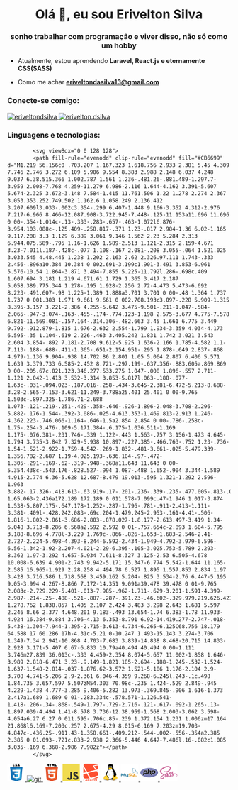 <h1 align="center">Olá 👋, eu sou Erivelton Silva</h1>
<h3 align="center">sonho trabalhar com programação e viver disso, não só como um hobby</h3>

- Atualmente, estou aprendendo **Laravel, React.js e eternamente CSS(SASS)**

- Como me achar **eriveltondasilva13@gmail.com**

<h3 align="left">Conecte-se comigo:</h3>

<p align="left">
  <a href="https://twitter.com/eriveltondsilva" target="blank">
    <img align="center" src="https://raw.githubusercontent.com/rahuldkjain/github-profile-readme-generator/master/src/images/icons/Social/twitter.svg" alt="eriveltondsilva" height="30" width="40" />
  </a>
    
  <a href="https://instagram.com/erivelton.dsilva" target="blank">
  	<img align="center" src="https://raw.githubusercontent.com/rahuldkjain/github-profile-readme-generator/master/src/images/icons/Social/instagram.svg" alt="erivelton.dsilva" height="30" width="40" />
  </a>
</p>

<h3 align="left">Linguagens e tecnologias:</h3>

<p align="left">
  
            <svg viewBox="0 0 128 128">
            <path fill-rule="evenodd" clip-rule="evenodd" fill="#CB6699" d="M1.219 56.156c0 .703.207 1.167.323 1.618.756 2.933 2.381 5.45 4.309 7.746 2.746 3.272 6.109 5.906 9.554 8.383 2.988 2.148 6.037 4.248 9.037 6.38.515.366 1.002.787 1.561 1.236-.481.26-.881.489-1.297.7-3.959 2.008-7.768 4.259-11.279 6.986-2.116 1.644-4.162 3.391-5.607 5.674-2.325 3.672-3.148 7.584-1.415 11.761.506 1.22 1.278 2.274 2.367 3.053.353.252.749.502 1.162.6 1.058.249 2.136.412 3.207.609l3.033-.002c3.354-.299 6.407-1.448 9.166-3.352 4.312-2.976 7.217-6.966 8.466-12.087.908-3.722.945-7.448-.125-11.153a11.696 11.696 0 00-.354-1.014c-.13-.333-.283-.657-.463-1.072l6.876-3.954.103.088c-.125.409-.258.817-.371 1.23-.817 2.984-1.36 6.02-1.165 9.117.208 3.3 1.129 6.389 3.061 9.146 1.562 2.23 5.284 2.313 6.944.075.589-.795 1.16-1.626 1.589-2.513 1.121-2.315 2.159-4.671 3.23-7.011l.187-.428c-.077 1.108-.167 2.081-.208 3.055-.064 1.521.025 3.033.545 4.48.445 1.238 1.202 2.163 2.62 2.326.97.111 1.743-.333 2.456-.896a10.384 10.384 0 002.691-3.199c1.901-3.491 3.853-6.961 5.576-10.54 1.864-3.871 3.494-7.855 5.225-11.792l.286-.698c.409 1.607.694 3.181 1.219 4.671.61 1.729 1.365 3.417 2.187 5.058.389.775.344 1.278-.195 1.928-2.256 2.72-4.473 5.473-6.692 8.223-.491.607-.98 1.225-1.389 1.888a3.701 3.701 0 00-.48 1.364 1.737 1.737 0 001.383 1.971 9.661 9.661 0 002.708.193c3.097-.228 5.909-1.315 8.395-3.157 3.221-2.386 4.255-5.642 3.475-9.501-.211-1.047-.584-2.065-.947-3.074-.163-.455-.174-.774.123-1.198 2.575-3.677 4.775-7.578 6.821-11.569.081-.157.164-.314.306-.482.663 3.45 1.661 6.775 3.449 9.792-.912.879-1.815 1.676-2.632 2.554-1.799 1.934-3.359 4.034-4.173 6.595-.35 1.104-.619 2.226-.463 3.405.242 1.831 1.742 3.021 3.543 2.604 3.854-.892 7.181-2.708 9.612-5.925 1.636-2.166 1.785-4.582 1.1-7.113-.188-.688-.411-1.365-.651-2.154.951-.295 1.878-.649 2.837-.868 4.979-1.136 9.904-.938 14.702.86 2.801 1.05 5.064 2.807 6.406 5.571 1.639 3.379.733 6.585-2.452 8.721-.297.199-.637.356-.883.605a.869.869 0 00-.205.67c.021.123.346.277.533.275 1.047-.008 1.896-.557 2.711-1.121 2.042-1.413 3.532-3.314 3.853-5.817l.063-.188-.077-1.63c-.031-.094.023-.187.016-.258-.434-3.645-2.381-6.472-5.213-8.688-3.28-2.565-7.153-3.621-11.249-3.788a25.401 25.401 0 00-9.765 1.503c-.897.325-1.786.71-2.688 1.073-.121-.219-.251-.429-.358-.646-.926-1.896-2.048-3.708-2.296-5.882-.176-1.544-.392-3.086-.025-4.613.353-1.469.813-2.913 1.246-4.362.223-.746.066-1.164-.646-1.5a2.854 2.854 0 00-.786-.258c-1.75-.254-3.476-.109-5.171.384-.6.175-1.036.511-1.169 1.175-.076.381-.231.746-.339 1.122-.443 1.563-.757 3.156-1.473 4.645-1.794 3.735-3.842 7.329-5.938 10.897-.227.385-.466.763-.752 1.23-.736-1.54-1.521-2.922-1.759-4.542-.269-1.832-.481-3.661-.025-5.479.339-1.356.782-2.687 1.19-4.025.193-.636.104-.97-.472-1.305-.291-.169-.62-.319-.948-.368a11.643 11.643 0 00-5.354.438c-.543.176-.828.527-.994 1.087-.488 1.652-.904 3.344-1.589 4.915-2.774 6.36-5.628 12.687-8.479 19.013-.595 1.321-1.292 2.596-1.963 3.882-.17.326-.418.613-.63.919-.17-.201-.236-.339-.235-.477.005-.813-.092-1.65.063-2.436a172.189 172.189 0 011.578-7.099c.47-1.946 1.017-3.874 1.538-5.807.175-.647.178-1.252-.287-1.796-.781-.911-2.413-1.111-3.381-.409l-.428.242.083-.69c.204-1.479.245-2.953-.161-4.41-.506-1.816-1.802-2.861-3.686-2.803-.878.027-1.8.177-2.613.497-3.419 1.34-6.048 3.713-8.286 6.568a2.592 2.592 0 01-.757.654c-2.893 1.604-5.795 3.188-8.696 4.778l-3.229 1.769c-.866-.826-1.653-1.683-2.546-2.41-2.727-2.224-5.498-4.393-8.244-6.592-2.434-1.949-4.792-3.979-6.596-6.56-1.342-1.92-2.207-4.021-2.29-6.395-.105-3.025.753-5.789 2.293-8.362 1.97-3.292 4.657-5.934 7.611-8.327 3.125-2.53 6.505-4.678 10.008-6.639 4.901-2.743 9.942-5.171 15.347-6.774 5.542-1.644 11.165-2.585 16.965-1.929 2.28.258 4.494.78 6.527 1.895 1.557.853 2.834 1.97 3.428 3.716.586 1.718.568 3.459.162 5.204-.825 3.534-2.76 6.447-5.195 9.05-3.994 4.267-8.866 7.172-14.351 9.091a39.478 39.478 0 01-9.765 2.083c-2.729.229-5.401-.013-7.985-.962-1.711-.629-3.201-1.591-4.399-2.987-.214-.25-.488-.521-.887-.287-.391.23-.46.602-.329.979.219.626.421 1.278.762 1.838.857 1.405 2.107 2.424 3.483 3.298 2.643 1.681 5.597 2.246 8.66 2.377 4.648.201 9.183-.493 13.654-1.74 6.383-1.78 11.933-4.924 16.384-9.884 3.706-4.13 6.353-8.791 6.92-14.419.277-2.747-.018-5.438-1.304-7.944-1.395-2.715-3.613-4.734-6.265-6.125C68.756 18.179 64.588 17 60.286 17h-4.31c-5.21 0-10.247 1.493-15.143 3.274-3.706 1.349-7.34 2.941-10.868 4.703-7.683 3.839-14.838 8.468-20.715 14.833-2.928 3.171-5.407 6.67-6.833 10.79a40.494 40.494 0 00-1.111 3.746m27.839 36.013c-.333 4.459-2.354 8.074-5.657 11.002-1.858 1.646-3.989 2.818-6.471 3.23-.9.149-1.821.185-2.694-.188-1.245-.532-1.524-1.637-1.548-2.814-.037-1.876.62-3.572 1.521-5.186 1.176-2.104 2.9-3.708 4.741-5.206 2.9-2.361 6.046-4.359 9.268-6.245l.243-.1c.498 1.84.735 3.657.597 5.507zM54.303 70.98c-.235 1.424-.529 2.849-.945 4.229-1.438 4.777-3.285 9.406-5.282 13.973-.369.845-.906 1.616-1.373 2.417a1.689 1.689 0 01-.283.334c-.578.571-1.126.541-1.418-.206-.34-.868-.549-1.797-.729-2.716-.121-.617-.092-1.265-.13-1.897.039-4.494 1.41-8.578 3.736-12.38.959-1.568 2.003-3.062 3.598-4.054a6.27 6.27 0 011.595-.706c.85-.239 1.372.154 1.231 1.006zm17.164 21.868l6.169-7.203c.257 2.675-4.29 8.015-6.169 7.203zm19.703-4.847c-.436.25-.911.43-1.358.661-.409.212-.544-.002-.556-.354a2.385 2.385 0 01.093-.721c.833-2.938 2.366-5.446 4.647-7.486l.16-.082c1.085 3.035-.169 6.368-2.986 7.982z"></path>
            </svg>
          
  <a href="https://www.w3schools.com/css/" target="_blank" rel="noreferrer">
  	<img src="https://raw.githubusercontent.com/devicons/devicon/master/icons/css3/css3-original-wordmark.svg" alt="css3" width="40" height="40"/>
  </a>
  <a href="https://git-scm.com/" target="_blank" rel="noreferrer">
  	<img src="https://www.vectorlogo.zone/logos/git-scm/git-scm-icon.svg" alt="git" width="40" height="40"/>
  </a>
  <a href="https://www.w3.org/html/" target="_blank" rel="noreferrer">
  	<img src="https://raw.githubusercontent.com/devicons/devicon/master/icons/html5/html5-original-wordmark.svg" alt="html5" width="40" height="40"/>
  </a>
  <a href="https://developer.mozilla.org/en-US/docs/Web/JavaScript" target="_blank" rel="noreferrer">
  	<img src="https://raw.githubusercontent.com/devicons/devicon/master/icons/javascript/javascript-original.svg" alt="javascript" width="40" height="40"/>
  </a>
  <a href="https://laravel.com/" target="_blank" rel="noreferrer">
  	<img src="https://raw.githubusercontent.com/devicons/devicon/master/icons/laravel/laravel-plain-wordmark.svg" alt="laravel" width="40" height="40"/>
  </a>
  <a href="https://www.linux.org/" target="_blank" rel="noreferrer">
  	<img src="https://raw.githubusercontent.com/devicons/devicon/master/icons/linux/linux-original.svg" alt="linux" width="40" height="40"/>
  </a>
  <a href="https://www.mysql.com/" target="_blank" rel="noreferrer">
  	<img src="https://raw.githubusercontent.com/devicons/devicon/master/icons/mysql/mysql-original-wordmark.svg" alt="mysql" width="40" height="40"/>
  </a>
  <a href="https://www.php.net" target="_blank" rel="noreferrer">
  	<img src="https://raw.githubusercontent.com/devicons/devicon/master/icons/php/php-original.svg" alt="php" width="40" height="40"/>
  </a>
  <a href="https://sass-lang.com" target="_blank" rel="noreferrer">
  	<img src="https://raw.githubusercontent.com/devicons/devicon/master/icons/sass/sass-original.svg" alt="sass" width="40" height="40"/> 
  </a>
</p>
